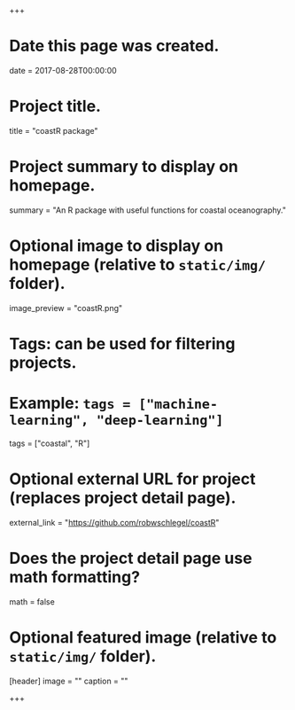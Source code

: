 +++
# Date this page was created.
date = 2017-08-28T00:00:00

# Project title.
title = "coastR package"

# Project summary to display on homepage.
summary = "An R package with useful functions for coastal oceanography."

# Optional image to display on homepage (relative to `static/img/` folder).
image_preview = "coastR.png"

# Tags: can be used for filtering projects.
# Example: `tags = ["machine-learning", "deep-learning"]`
tags = ["coastal", "R"]

# Optional external URL for project (replaces project detail page).
external_link = "https://github.com/robwschlegel/coastR"

# Does the project detail page use math formatting?
math = false

# Optional featured image (relative to `static/img/` folder).
[header]
image = ""
caption = ""

+++

